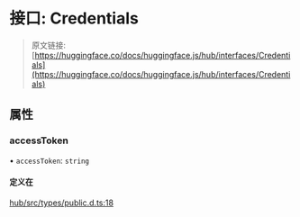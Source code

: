 # 接口: Credentials

> 原文链接: [https://huggingface.co/docs/huggingface.js/hub/interfaces/Credentials](https://huggingface.co/docs/huggingface.js/hub/interfaces/Credentials)

## 属性

### accessToken

• `accessToken`: `string`

#### 定义在

[hub/src/types/public.d.ts:18](https://github.com/huggingface/huggingface.js/blob/main/packages/hub/src/types/public.d.ts#L18)
